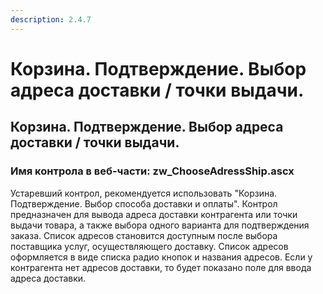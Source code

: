 ```yaml
---
description: 2.4.7
---
```


# Корзина. Подтверждение. Выбор адреса доставки / точки выдачи.

## Корзина. Подтверждение. Выбор адреса доставки / точки выдачи.

### Имя контрола в веб-части: zw\_ChooseAdressShip.ascx

Устаревший контрол, рекомендуется использовать "Корзина. Подтверждение. Выбор способа доставки и оплаты". Контрол предназначен для вывода адреса доставки контрагента или точки выдачи товара, а также выбора одного варианта для подтверждения заказа. Список адресов становится доступным после выбора поставщика услуг, осуществляющего доставку. Список адресов оформляется в виде списка радио кнопок и названия адресов. Если у контрагента нет адресов доставки, то будет показано поле для ввода адреса доставки.

